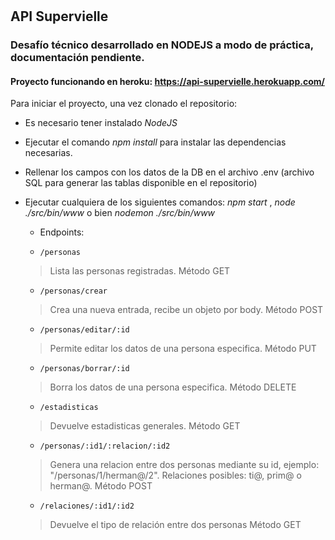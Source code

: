 # 



## API Supervielle
### Desafío técnico desarrollado en NODEJS a modo de práctica, documentación pendiente.
#### Proyecto funcionando en heroku: https://api-supervielle.herokuapp.com/

Para iniciar el proyecto, una vez clonado el repositorio:

- Es necesario tener instalado *NodeJS*
- Ejecutar el comando *npm install* para instalar las dependencias necesarias.
- Rellenar los campos con los datos de la DB en el archivo .env (archivo SQL para generar las tablas disponible en el repositorio)
- Ejecutar cualquiera de los siguientes comandos: *npm start* , *node ./src/bin/www* o bien *nodemon ./src/bin/www*
    
    - Endpoints:
   
    -     /personas
    >  Lista las personas registradas. Método GET
    -     /personas/crear
    >  Crea una nueva entrada, recibe un objeto por body. Método POST
    -     /personas/editar/:id 
    > Permite editar los datos de una persona especifica. Método PUT
    -     /personas/borrar/:id
    > Borra los datos de una persona especifica. Método DELETE
    -     /estadisticas
    > Devuelve estadisticas generales. Método GET
    -     /personas/:id1/:relacion/:id2 
    > Genera una relacion entre dos personas mediante su id, ejemplo: "/personas/1/herman@/2". Relaciones posibles: ti@, prim@ o herman@. Método POST
    -     /relaciones/:id1/:id2
    > Devuelve el tipo de relación entre dos personas Método GET
  
